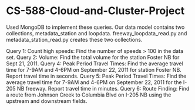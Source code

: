 # CS-588-Cloud-and-Cluster-Project
Used MongoDB to implement these queries. Our data model contains two collections, metadata_station and loopdata. freeway_loopdata_read.py and metadata_station_read.py creates these two collections.

Query 1: Count high speeds: Find the number of speeds > 100 in the data set.
Query 2: Volume: Find the total volume for the station Foster NB for Sept 21, 2011.
Query 4: Peak Period Travel Times: Find the average travel time for 7-9AM and 4-6PM on September 22, 2011 for station Foster NB. Report travel time in seconds.
Query 5: Peak Period Travel Times: Find the average travel time for 7-9AM and 4-6PM on September 22, 2011 for the I-205 NB freeway. Report travel time in minutes.
Query 6: Route Finding: Find a route from Johnson Creek to Columbia Blvd on I-205 NB using the upstream and downstream fields.
